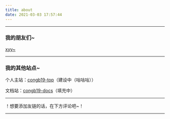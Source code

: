 ```yaml
---
title: about
date: 2021-03-03 17:57:44
---
```


---

### 我的朋友们~

[xyy~](http://www.xuyuyan.cn/)

---

### 我的其他站点~

个人主站：[congb19-top](http://me.congb19.top/)（建设中（咕咕咕））

文档站：[congb19-docs](http://docs.congb19.top/)（填充中）

---

！想要添加友链的话，在下方评论吧~！

---
